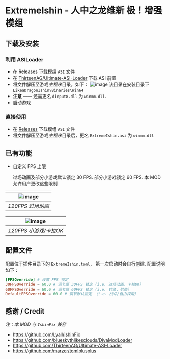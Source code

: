 # ExtremeIshin - 人中之龙维新 极！增强模组

## 下载及安装
### 利用 ASILoader
- 在 [Releases](https://github.com/mos9527/ExtremeIshin/releases) 下载模组 `ASI` 文件
- 在 [ThirteenAG/Ultimate-ASI-Loader](https://github.com/ThirteenAG/Ultimate-ASI-Loader/releases) 下载 ASI 前置
- 将文件解压至游戏*主程序*目录，如下：
![image](https://user-images.githubusercontent.com/31397301/221357361-15971036-0999-4cbd-aa79-57321087dd5e.png)
该目录在安装目录下 `LikeaDragonIshin\Binaries\Win64`
- **注意** —— 还需更名 `dinput8.dll` 为 `winmm.dll`.
- 启动游戏
### 直接使用
- 在 [Releases](https://github.com/mos9527/ExtremeIshin/releases) 下载模组 `ASI` 文件
- 将文件解压至游戏*主程序*目录后，更名 `ExtremeIshin.asi` 为 `winmm.dll`

## 已有功能
* 自定义 FPS 上限

  过场动画及部分小游戏默认锁定 30 FPS. 部分小游戏锁定 60 FPS. 本 MOD 允许用户更改这些限制

|![image](https://user-images.githubusercontent.com/31397301/221356882-9e8835e8-8021-4d54-9bef-e1583247684d.png)|
|:--:| 
| *120FPS 过场动画* |

|![image](https://user-images.githubusercontent.com/31397301/221356968-786043d9-92cc-417b-92a7-019b03011967.png)|
|:--:| 
| *120FPS 小游戏/卡拉OK* |

## 配置文件
配置位于插件目录下的 `ExtremeIshin.toml`， 第一次启动时会自行创建. 配置说明如下：

```toml
[FPSOverride] # 设置 FPS 锁定
30FPSOverride = 60.0 # 调节原 30FPS 锁定 (i.e. 过场动画，卡拉OK）
60FPSOverride = 60.0 # 调节原 60FPS 锁定 (i.e. 钓鱼，劈柴）
DefaultFPSOverride = 60.0 # 调节默认锁定 （i.e. 战斗/自由探索）
```

## 感谢 / Credit
*注：本 MOD 与 `IshinFix` 兼容*

- https://github.com/Lyall/IshinFix
- https://github.com/blueskythlikesclouds/DivaModLoader
- https://github.com/ThirteenAG/Ultimate-ASI-Loader
- https://github.com/marzer/tomlplusplus
